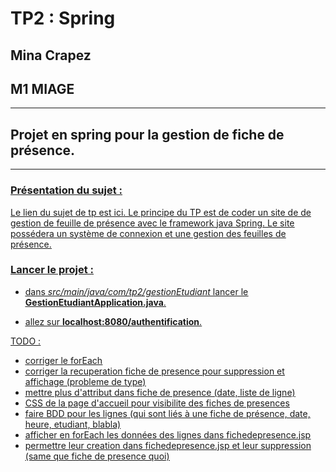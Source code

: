 # TP2 : Spring

## Mina Crapez
## M1 MIAGE

-------------------

## Projet en spring pour la gestion de fiche de présence. ##

------------------

### <u> Présentation du sujet :<u>

Le lien du sujet de tp est [ici](https://www.fil.univ-lille.fr/~seinturi/m1/carmiage/tp2.pdf).
Le principe du TP est de coder un site de de gestion de feuille de présence avec le framework java Spring.
Le site possédera un système de connexion et une gestion des feuilles de présence.

### <u> Lancer le projet :<u>

- dans *src/main/java/com/tp2/gestionEtudiant* lancer le **GestionEtudiantApplication.java**.

- allez sur **localhost:8080/authentification**.

TODO :

- corriger le forEach
- corriger la recuperation fiche de presence pour suppression et affichage (probleme de type)
- mettre plus d'attribut dans fiche de presence (date, liste de ligne)
- CSS de la page d'accueil pour visibilite des fiches de presences
- faire BDD pour les lignes (qui sont liés à une fiche de présence, date, heure, etudiant, blabla)
- afficher en forEach les données des lignes dans fichedepresence.jsp
- permettre leur creation dans fichedepresence.jsp et leur suppression (same que fiche de presence quoi)